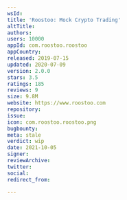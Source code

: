 ```yaml
---
wsId: 
title: 'Roostoo: Mock Crypto Trading'
altTitle: 
authors: 
users: 10000
appId: com.roostoo.roostoo
appCountry: 
released: 2019-07-15
updated: 2020-07-09
version: 2.0.0
stars: 3.5
ratings: 185
reviews: 9
size: 9.8M
website: https://www.roostoo.com
repository: 
issue: 
icon: com.roostoo.roostoo.png
bugbounty: 
meta: stale
verdict: wip
date: 2021-10-05
signer: 
reviewArchive: 
twitter: 
social: 
redirect_from: 

---
```


